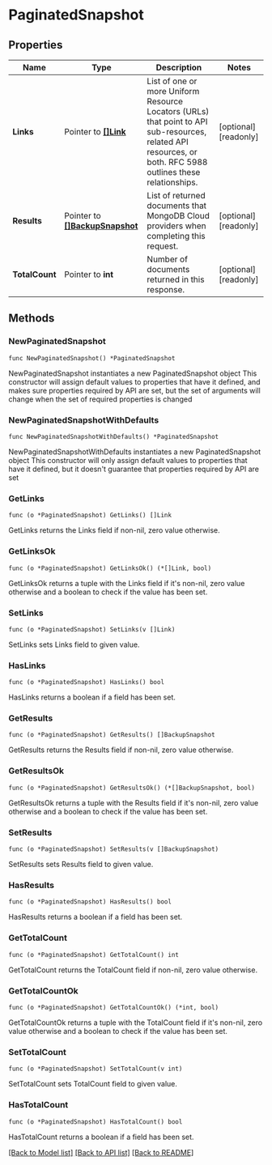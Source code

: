 # PaginatedSnapshot

## Properties

Name | Type | Description | Notes
------------ | ------------- | ------------- | -------------
**Links** | Pointer to [**[]Link**](Link.md) | List of one or more Uniform Resource Locators (URLs) that point to API sub-resources, related API resources, or both. RFC 5988 outlines these relationships. | [optional] [readonly] 
**Results** | Pointer to [**[]BackupSnapshot**](BackupSnapshot.md) | List of returned documents that MongoDB Cloud providers when completing this request. | [optional] [readonly] 
**TotalCount** | Pointer to **int** | Number of documents returned in this response. | [optional] [readonly] 

## Methods

### NewPaginatedSnapshot

`func NewPaginatedSnapshot() *PaginatedSnapshot`

NewPaginatedSnapshot instantiates a new PaginatedSnapshot object
This constructor will assign default values to properties that have it defined,
and makes sure properties required by API are set, but the set of arguments
will change when the set of required properties is changed

### NewPaginatedSnapshotWithDefaults

`func NewPaginatedSnapshotWithDefaults() *PaginatedSnapshot`

NewPaginatedSnapshotWithDefaults instantiates a new PaginatedSnapshot object
This constructor will only assign default values to properties that have it defined,
but it doesn't guarantee that properties required by API are set

### GetLinks

`func (o *PaginatedSnapshot) GetLinks() []Link`

GetLinks returns the Links field if non-nil, zero value otherwise.

### GetLinksOk

`func (o *PaginatedSnapshot) GetLinksOk() (*[]Link, bool)`

GetLinksOk returns a tuple with the Links field if it's non-nil, zero value otherwise
and a boolean to check if the value has been set.

### SetLinks

`func (o *PaginatedSnapshot) SetLinks(v []Link)`

SetLinks sets Links field to given value.

### HasLinks

`func (o *PaginatedSnapshot) HasLinks() bool`

HasLinks returns a boolean if a field has been set.

### GetResults

`func (o *PaginatedSnapshot) GetResults() []BackupSnapshot`

GetResults returns the Results field if non-nil, zero value otherwise.

### GetResultsOk

`func (o *PaginatedSnapshot) GetResultsOk() (*[]BackupSnapshot, bool)`

GetResultsOk returns a tuple with the Results field if it's non-nil, zero value otherwise
and a boolean to check if the value has been set.

### SetResults

`func (o *PaginatedSnapshot) SetResults(v []BackupSnapshot)`

SetResults sets Results field to given value.

### HasResults

`func (o *PaginatedSnapshot) HasResults() bool`

HasResults returns a boolean if a field has been set.

### GetTotalCount

`func (o *PaginatedSnapshot) GetTotalCount() int`

GetTotalCount returns the TotalCount field if non-nil, zero value otherwise.

### GetTotalCountOk

`func (o *PaginatedSnapshot) GetTotalCountOk() (*int, bool)`

GetTotalCountOk returns a tuple with the TotalCount field if it's non-nil, zero value otherwise
and a boolean to check if the value has been set.

### SetTotalCount

`func (o *PaginatedSnapshot) SetTotalCount(v int)`

SetTotalCount sets TotalCount field to given value.

### HasTotalCount

`func (o *PaginatedSnapshot) HasTotalCount() bool`

HasTotalCount returns a boolean if a field has been set.


[[Back to Model list]](../README.md#documentation-for-models) [[Back to API list]](../README.md#documentation-for-api-endpoints) [[Back to README]](../README.md)


